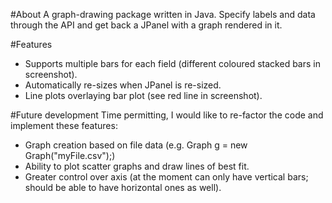 #About
A graph-drawing package written in Java. Specify labels and data through the API and get back a JPanel with a graph rendered in it.

#Features
- Supports multiple bars for each field (different coloured stacked bars in screenshot).
- Automatically re-sizes when JPanel is re-sized.
- Line plots overlaying bar plot (see red line in screenshot).

#Future development
Time permitting, I would like to re-factor the code and implement these features:
- Graph creation based on file data (e.g. Graph g = new Graph("myFile.csv");)
- Ability to plot scatter graphs and draw lines of best fit.
- Greater control over axis (at the moment can only have vertical bars; should be able to have horizontal ones as well).
